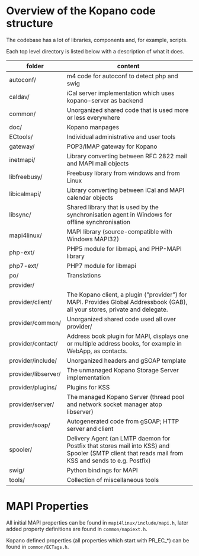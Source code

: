 # Overview of the Kopano code structure


The codebase has a lot of libraries, components and, for example, scripts.

Each top level directory is listed below with a description of what it does.


| folder              | content |
|---------------------|---------|
| autoconf/           | m4 code for autoconf to detect php and swig
| caldav/             | iCal server implementation which uses kopano-server as backend
| common/             | Unorganized shared code that is used more or less everywhere
| doc/                | Kopano manpages
| ECtools/            | Individual administrative and user tools
| gateway/            | POP3/IMAP gateway for Kopano
| inetmapi/           | Library converting between RFC 2822 mail and MAPI mail objects
| libfreebusy/        | Freebusy library from windows and from Linux
| libicalmapi/        | Library converting between iCal and MAPI calendar objects
| libsync/            | Shared library that is used by the synchronisation agent in Windows for offline synchronisation
| mapi4linux/         | MAPI library (source-compatible with Windows MAPI32)
| php-ext/            | PHP5 module for libmapi, and PHP-MAPI library
| php7-ext/           | PHP7 module for libmapi
| po/                 | Translations
| provider/           | 
| provider/client/    | The Kopano client, a plugin ("provider") for MAPI. Provides Global Addressbook (GAB), all your stores, private and delegate.
| provider/common/    | Unorganized shared code used all over provider/
| provider/contact/   | Address book plugin for MAPI, displays one or multiple address books, for example in WebApp, as contacts.
| provider/include/   | Unorganized headers and gSOAP template
| provider/libserver/ | The unmanaged Kopano Storage Server implementation
| provider/plugins/   | Plugins for KSS
| provider/server/    | The managed Kopano Server (thread pool and network socket manager atop libserver)
| provider/soap/      | Autogenerated code from gSOAP; HTTP server and client
| spooler/            | Delivery Agent (an LMTP daemon for Postfix that stores mail into KSS) and Spooler (SMTP client that reads mail from KSS and sends to e.g. Postfix)
| swig/               | Python bindings for MAPI
| tools/              | Collection of miscellaneous tools

# MAPI Properties

All initial MAPI properties can be found in ```mapi4linux/include/mapi.h```, later added property definitions are found in ```common/mapiext.h```.

Kopano defined properties (all properties which start with PR_EC_*) can be found in ```common/ECTags.h```.
